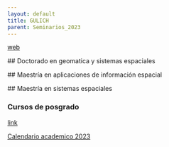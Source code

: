 ```yaml
---
layout: default
title: GULICH
parent: Seminarios_2023
--- 
```


[web](https://ig.conae.unc.edu.ar/)

## Doctorado en geomatica y sistemas espaciales

## Maestría en aplicaciones de información espacial

## Maestría en sistemas espaciales

### Cursos de posgrado 
[link](https://ig.conae.unc.edu.ar/cursos-posgrado/)

[Calendario academico 2023](https://ig.conae.unc.edu.ar/calendario-anual/)

